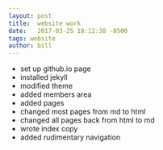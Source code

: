 ```yaml
---
layout: post
title:  website work
date:   2017-03-25 18:12:38 -0500
tags: website
author: bill
---
```

* set up github.io page
* installed jekyll
* modified theme
* added members area
* added pages
* changed most pages from md to html
* changed all pages back from html to md
* wrote index copy
* added rudimentary navigation
